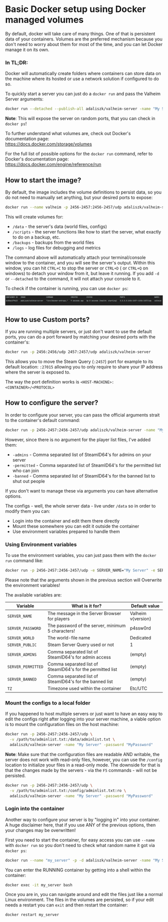 # Basic Docker setup using Docker managed volumes
By default, docker will take care of many things. One of that is persistent data of your containers. Volumes are the 
preferred mechanism because you don't need to worry about them for most of the time, and you can let Docker manage it 
on its own.

### In TL;DR:
Docker will automatically create folders where containers can store data on the machine where its hosted or use a network 
solution if configured to do so.

To quickly start a server you can just do a `docker run` and pass the Valheim Server 
arguments:
```bash
docker run --detached --publish-all adaliszk/valheim-server -name "My Server" -password "MyPassword"
```
**Note**: This will expose the server on random ports, that you can check in `docker ps`!

To further understand what volumes are, check out Docker's documentation page:  
https://docs.docker.com/storage/volumes

For the full list of possible options for the `docker run` command, refer to Docker's documentation page:  
https://docs.docker.com/engine/reference/run


## How to start the image?
By default, the image includes the volume definitions to persist data, so you do not need to manually set anything, but 
your desired ports to expose:
```bash
docker run --name valheim -p 2456-2457:2456-2457/udp adaliszk/valheim-server
```

This will create volumes for:
- `/data` - the server's data (world files, configs)
- `/scripts` - the server functions like how to start the server, what exactly to do on a backup, etc.
- `/backups` - backups from the world files
- `/logs` - log files for debugging and metrics

The command above will automatically attach your terminal/console window to the container, and you will see the server's 
output. Within this window, you can hit `CTRL+C` to stop the server or `CTRL+D` ( or `CTRL+Q` on windows) to detach 
your window from it, but leave it running. If you add `-d` or `--detached` to the command, it will not attach your 
console to it.

To check if the container is running, you can use `docker ps`:

![docker ps outlook example](basic-Docker-01.png)


## How to use Custom ports?
If you are running multiple servers, or just don't want to use the default ports, you can do a port forward by matching
your desired ports with the container's:
```bash
docker run -p 2456:2456/udp 2457:2457/udp adaliszk/valheim-server
```

This allows you to move the Steam Query (`:2457`) port for example to its default location: `:27015` allowing you to only
require to share your IP address where the server is exposed to.

The way the port definition works is `<HOST-MACHINE>:<CONTAINER>/<PROTOCOL>`



## How to configure the server?
In order to configure your server, you can pass the official arguments strait to the container's default command:
```bash
docker run -p 2456-2457:2456-2457/udp adaliszk/valheim-server -name "My Server" -password "MyPassword"
```
However, since there is no argument for the player list files, I've added them:
- `-admins` - Comma separated list of SteamID64's for admins on your server
- `-permitted` - Comma separated list of SteamID64's for the permitted list who can join
- `-banned` - Comma separated list of SteamID64's for the banned list to shut out people

If you don't want to manage these via arguments you can have alternative options.

The configs - well, the whole server data - live under `/data` so in order to modify them you can:
- Login into the container and edit them there directly
- Mount these somewhere you can edit it outside the container
- Use environment variables prepared to handle them


### Using Environment variables
To use the environment variables, you can just pass them with the `docker run` command like:
```bash
docker run -p 2456-2457:2456-2457/udp -e SERVER_NAME="My Server" -e SERVER_PASSWORD="MyPassword" adaliszk/valheim-server
```
Please note that the arguments shown in the previous section will Overwrite the environment variables!

The available variables are:

| Variable                 | What is it for?                                             | Default value              |         
| ------------------------ | ----------------------------------------------------------- | -------------------------- | 
| `SERVER_NAME`            | The message in the Server Browser for players               | Valheim v{version}         |
| `SERVER_PASSWORD`        | The password of the server, minimum 5 characters!           | p4ssw0rd                   |
| `SERVER_WORLD`           | The world-file name                                         | Dedicated                  |
| `SERVER_PUBLIC`          | Steam Server Query used or not                              | 1                          |
| `SERVER_ADMINS`          | Comma separated list of SteamID64's for admin access        | (empty)                    |
| `SERVER_PERMITTED`       | Comma separated list of SteamID64's for the permitted list  | (empty)                    |
| `SERVER_BANNED`          | Comma separated list of SteamID64's for the banned list     | (empty)                    |
| `TZ`                     | Timezone used within the container                          | Etc/UTC                    |


### Mount the configs to a local folder
If you happened to host multiple servers or just want to have an easy way to edit the configs right after logging into 
your server machine, a viable option is to mount the configuration files on the host machine:
```bash
docker run -p 2456-2457:2456-2457/udp \
  -v /path/to/adminlist.txt:/data/adminlist.txt \
  adaliszk/valheim-server -name "My Server" -password "MyPassword"
```

**Note**: Make sure that the configuration files are readable AND writable, the server does not work with read-only files,
however, you can use the `/config` location to initialize your files in a read-only mode. The downside for that is that 
the changes made by the servers - via the `F5` commands - will not be persisted.
```bash
docker run -p 2456-2457:2456-2457/udp \
  -v /path/to/adminlist.txt:/config/adminlist.txt:ro \
  adaliszk/valheim-server -name "My Server" -password "MyPassword"
```


### Login into the container
Another way to configure your server is by "logging in" into your container. A huge disclaimer here, that if you use ANY
of the previous options, then your changes may be overwritten!

First you need to start the container, for easy access you can use `--name` with `docker run` so you don't need to check
what random name it got via `docker ps`:
```bash
docker run --name "my_server" -p -d adaliszk/valheim-server -name "My Server" -password "MyPassword"
```

You can enter the RUNNING container by getting into a shell within the container:
```bash
docker exec -it my_server bash
```

Once you are in, you can navigate around and edit the files just like a normal Linux environment. The files in the volumes
are persisted, so if your edit needs a restart you can `exit` and then restart the container:
```bash
docker restart my_server
```
